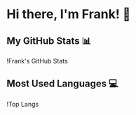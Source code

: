 # Hi there, I'm Frank! 👋

## My GitHub Stats 📊

!Frank's GitHub Stats

## Most Used Languages 💻

!Top Langs

